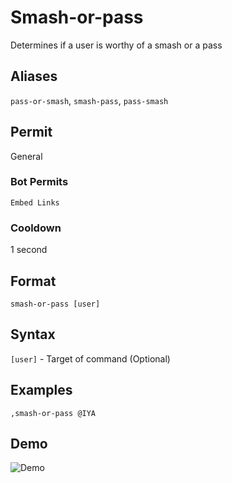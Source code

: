 # Smash-or-pass
Determines if a user is worthy of a smash or a pass

## Aliases
`pass-or-smash`, `smash-pass`, `pass-smash`
## Permit
General
### Bot Permits
`Embed Links`
### Cooldown
1 second
## Format
`smash-or-pass [user]`
## Syntax
`[user]` - Target of command (Optional)
## Examples
`,smash-or-pass @IYA`
## Demo 
![Demo](https://i.ibb.co/sQ0XJB6/smash-pass.gif)


